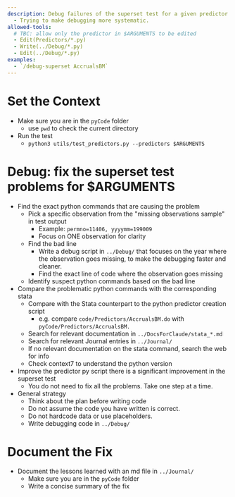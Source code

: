 ```yaml
---
description: Debug failures of the superset test for a given predictor. 
  - Trying to make debugging more systematic.
allowed-tools:
  # TBC: allow only the predictor in $ARGUMENTS to be edited
  - Edit(Predictors/*.py)
  - Write(../Debug/*.py)
  - Edit(../Debug/*.py)
examples:
  - `/debug-superset AccrualsBM`
---
```


# Set the Context
- Make sure you are in the `pyCode` folder
    - use `pwd` to check the current directory
- Run the test
    - `python3 utils/test_predictors.py --predictors $ARGUMENTS`

# Debug: fix the superset test problems for $ARGUMENTS
- Find the exact python commands that are causing the problem
    - Pick a specific observation from the "missing observations sample" in test output
        - Example: `permno=11406, yyyymm=199009` 
        - Focus on ONE observation for clarity
    - Find the bad line
        - Write a debug script in `../Debug/` that focuses on the year where the observation goes missing, to make the debugging faster and cleaner.
        - Find the exact line of code where the observation goes missing
    - Identify suspect python commands based on the bad line
- Compare the problematic python commands with the corresponding stata 
    - Compare with the Stata counterpart to the python predictor creation script
        - e.g. compare `code/Predictors/AccrualsBM.do` with `pyCode/Predictors/AccrualsBM.`        
    - Search for relevant documentation in `../DocsForClaude/stata_*.md`
    - Search for relevant Journal entries in `../Journal/`
    - If no relevant documentation on the stata command, search the web for info 
    - Check context7 to understand the python version
- Improve the predictor py script there is a significant improvement in the superset test   
    -  You do not need to fix all the problems. Take one step at a time.
- General strategy
    - Think about the plan before writing code
    - Do not assume the code you have written is correct. 
    - Do not hardcode data or use placeholders.
    - Write debugging code in `../Debug/` 

# Document the Fix
- Document the lessons learned with an md file in `../Journal/    `
    - Make sure you are in the `pyCode` folder
    - Write a concise summary of the fix